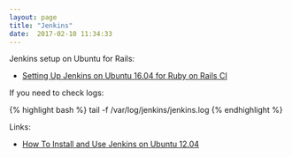 ```yaml
---
layout: page
title: "Jenkins"
date:  2017-02-10 11:34:33
---
```


Jenkins setup on Ubuntu for Rails:

- [Setting Up Jenkins on Ubuntu 16.04 for Ruby on Rails CI](/posts/jenkins-rails/)

If you need to check logs:

{% highlight bash %}
tail -f /var/log/jenkins/jenkins.log
{% endhighlight %}

Links:

- [How To Install and Use Jenkins on Ubuntu 12.04](https://www.digitalocean.com/community/tutorials/how-to-install-and-use-jenkins-on-ubuntu-12-04)
